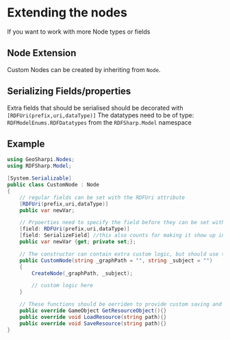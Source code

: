 # Extending the nodes

If you want to work with more Node types or fields

## Node Extension
Custom Nodes can be created by inheriting from `Node`.


## Serializing Fields/properties
Extra fields that should be serialised should be decorated with `[RDFUri(prefix,uri,dataType)]`
The datatypes need to be of type: `RDFModelEnums.RDFDatatypes` from the `RDFSharp.Model` namespace

## Example

```cs
using GeoSharpi.Nodes;
using RDFSharp.Model;

[System.Serializable]
public class CustomNode : Node
{
    // regular fields can be set with the RDFUri attribute
    [RDFUri(prefix,uri,dataType)]
    public var newVar;

    // Prpoerties need to specify the field before they can be set with the RDFUri attribute
    [field: RDFUri(prefix,uri,dataType)]
    [field: SerializeField] //this also counts for making it show up in the inspector
    public var newVar {get; private set;};

    // The constructor can contain extra custom logic, but should use the base constructor.
    public CustomNode(string _graphPath = "", string _subject = "")
    {
        CreateNode(_graphPath, _subject);

        // custom logic here
    }

    // These functions should be oerriden to provide custom saving and loading functionality
    public override GameObject GetResourceObject(){}
    public override void LoadResource(string path){}
    public override void SaveResource(string path){}
}
``` 